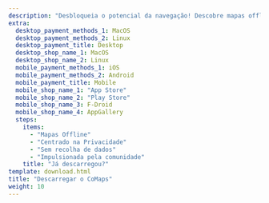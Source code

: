 ```yaml
---
description: "Desbloqueia o potencial da navegação! Descobre mapas offline, funcionalidades centradas em privacidade, e uma aplicação impulsionada pela comunidade"
extra:
  desktop_payment_methods_1: MacOS
  desktop_payment_methods_2: Linux
  desktop_payment_title: Desktop
  desktop_shop_name_1: MacOS
  desktop_shop_name_2: Linux
  mobile_payment_methods_1: iOS
  mobile_payment_methods_2: Android
  mobile_payment_title: Mobile
  mobile_shop_name_1: "App Store"
  mobile_shop_name_2: "Play Store"
  mobile_shop_name_3: F-Droid
  mobile_shop_name_4: AppGallery
  steps:
    items:
      - "Mapas Offline"
      - "Centrado na Privacidade"
      - "Sem recolha de dados"
      - "Impulsionada pela comunidade"
    title: "Já descarregou?"
template: download.html
title: "Descarregar o CoMaps"
weight: 10
---
```

